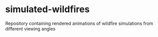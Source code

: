# simulated-wildfires
Repository containing rendered animations of wildfire simulations from different viewing angles
